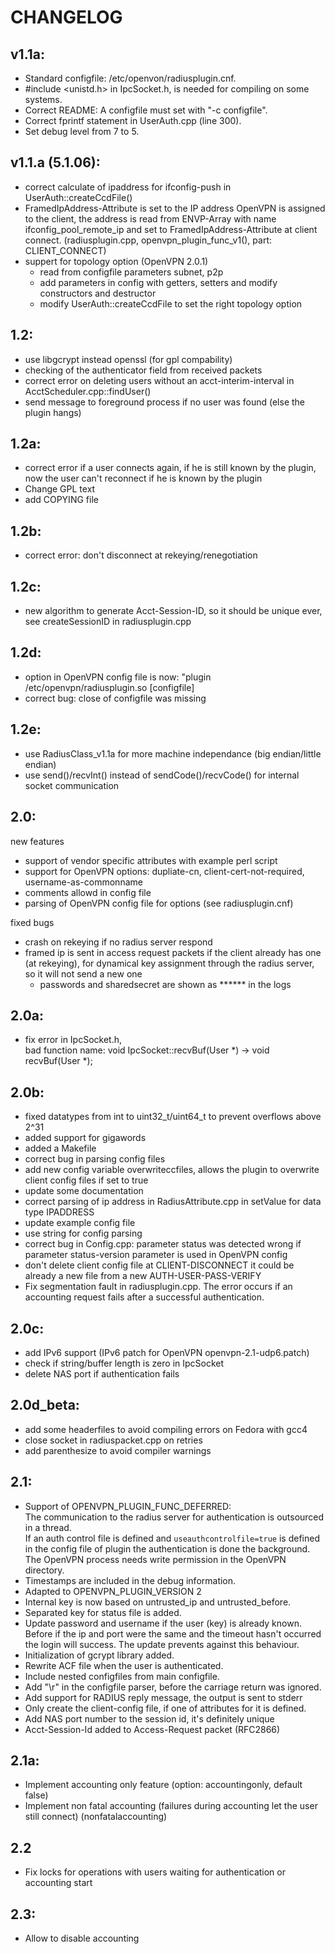 # CHANGELOG

## v1.1a:
- Standard configfile: /etc/openvon/radiusplugin.cnf.
- #include <unistd.h> in IpcSocket.h, is needed for compiling on some systems. 
- Correct README: A configfile must set with "-c configfile".
- Correct fprintf statement in UserAuth.cpp (line 300).
- Set debug level from 7 to 5.

## v1.1.a (5.1.06):
- correct calculate of ipaddress for ifconfig-push in UserAuth::createCcdFile()
- FramedIpAddress-Attribute is set to the IP address OpenVPN is assigned to the client,
	the address is read from ENVP-Array with name ifconfig_pool_remote_ip and set to 
	FramedIpAddress-Attribute at client connect. (radiusplugin.cpp, openvpn_plugin_func_v1(), part: CLIENT_CONNECT)
- suppert for topology option (OpenVPN 2.0.1)
	- read from configfile parameters subnet, p2p
	- add parameters in config with getters, setters and modify constructors and destructor
	- modify UserAuth::createCcdFile to set the right topology option

## 1.2:
- use libgcrypt instead openssl (for gpl compability)
- checking of the authenticator field from received packets
- correct error on deleting users without an acct-interim-interval in AcctScheduler.cpp::findUser()
- send message to foreground process if no user was found (else the plugin hangs)

## 1.2a:
- correct error if a user connects again, if he is still known by the plugin, now the user can't reconnect if he is known by the plugin
- Change GPL text
- add COPYING file

## 1.2b:
- correct error: don't disconnect at rekeying/renegotiation

## 1.2c:
- new algorithm to generate Acct-Session-ID, so it should be unique ever, see createSessionID in radiusplugin.cpp

## 1.2d:
- option in OpenVPN config file is now: "plugin /etc/openvpn/radiusplugin.so [configfile]
- correct bug: close of configfile was missing

## 1.2e:
- use RadiusClass_v1.1a for more machine independance (big endian/little endian)
- use send()/recvInt() instead of sendCode()/recvCode() for internal socket communication

## 2.0:
new features
- support of vendor specific attributes with example perl script 
- support for OpenVPN options: dupliate-cn, client-cert-not-required, username-as-commonname
- comments allowd in config file
- parsing of OpenVPN config file for options (see radiusplugin.cnf)

fixed bugs
- crash on rekeying if no radius server respond
- framed ip is sent in access request packets if the client already has one (at rekeying), for dynamical key assignment through the radius server, so it will not send a new one
	- passwords and sharedsecret are shown as ****** in the logs

## 2.0a:
- fix error in IpcSocket.h,  
bad function name: void IpcSocket::recvBuf(User *) -> void recvBuf(User *);

## 2.0b:
- fixed datatypes from int to uint32_t/uint64_t to prevent overflows above 2^31
- added support for gigawords
- added a Makefile
- correct bug in parsing config files
- add new config variable overwriteccfiles, allows the plugin to overwrite client config files if set to true
- update some documentation
- correct parsing of ip address in RadiusAttribute.cpp in setValue for data type IPADDRESS
- update example config file
- use string for config parsing
- correct bug in Config.cpp: parameter status was detected wrong if parameter status-version parameter is used in OpenVPN config
- don't delete client config file at CLIENT-DISCONNECT it could be already a new file from a new AUTH-USER-PASS-VERIFY
- Fix segmentation fault in radiusplugin.cpp. The error occurs if an accounting request fails after a successful authentication.

## 2.0c:
- add IPv6 support (IPv6 patch for OpenVPN openvpn-2.1-udp6.patch)
- check if string/buffer length is zero in IpcSocket
- delete NAS port if authentication fails

## 2.0d_beta:
- add some headerfiles to avoid compiling errors on Fedora with gcc4
- close socket in radiuspacket.cpp on retries
- add parenthesize to avoid compiler warnings 

## 2.1:
- Support of OPENVPN_PLUGIN_FUNC_DEFERRED:  
The communication to the radius server for authentication is outsourced in a thread.  
If an auth control file is defined and `useauthcontrolfile=true` is defined in the config file of plugin the authentication is done the background.  
The OpenVPN process needs write permission in the OpenVPN directory.
- Timestamps are included in the debug information.
- Adapted to OPENVPN_PLUGIN_VERSION 2
- Internal key is now based on untrusted_ip and untrusted_before.
- Separated key for status file is added.
- Update password and username if the user (key) is already known. Before if the ip and port were the same and the timeout hasn't occurred the login will success. The update prevents against this behaviour. 
- Initialization of gcrypt library added.
- Rewrite ACF file when the user is authenticated.
- Include nested configfiles from main configfile.
- Add "\r" in the configfile parser, before the carriage return was ignored.
- Add support for RADIUS reply message, the output is sent to stderr 
- Only create the client-config file, if one of attributes for it is defined.
- Add NAS port number to the session id, it's definitely unique
- Acct-Session-Id added to Access-Request packet (RFC2866)

## 2.1a:
- Implement accounting only feature (option: accountingonly, default false)
- Implement non fatal accounting (failures during accounting let the user still connect) (nonfatalaccounting)

## 2.2
- Fix locks for operations with users waiting for authentication or accounting start

## 2.3:
- Allow to disable accounting
